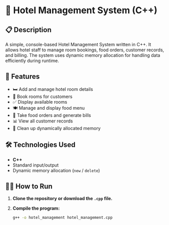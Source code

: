 # 🏨 Hotel Management System (C++)

## 📋 Description
A simple, console-based Hotel Management System written in C++. It allows hotel staff to manage room bookings, food orders, customer records, and billing. The system uses dynamic memory allocation for handling data efficiently during runtime.

## 🚀 Features
- 🛏️ Add and manage hotel room details
- 📲 Book rooms for customers
- ✅ Display available rooms
- 🍽️ Manage and display food menu
- 🧾 Take food orders and generate bills
- 📊 View all customer records
- 🧹 Clean up dynamically allocated memory

## 🛠️ Technologies Used
- **C++**
- Standard input/output
- Dynamic memory allocation (`new` / `delete`)

## 🧑‍💻 How to Run

1. **Clone the repository or download the `.cpp` file.**

2. **Compile the program:**
   ```bash
   g++ -o hotel_management hotel_management.cpp
